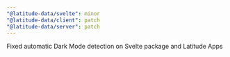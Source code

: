 ```yaml
---
"@latitude-data/svelte": minor
"@latitude-data/client": patch
"@latitude-data/server": patch
---
```


Fixed automatic Dark Mode detection on Svelte package and Latitude Apps
